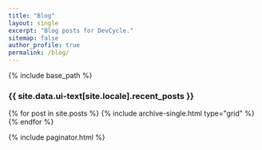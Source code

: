 ```yaml
---
title: "Blog"
layout: single
excerpt: "Blog posts for DevCycle."
sitemap: false
author_profile: true
permalink: /blog/
---
```


{% include base_path %}

<h3></h3>

<h3 class="archive__subtitle">{{ site.data.ui-text[site.locale].recent_posts }}</h3>

<div class="grid-wrapper">
{% for post in site.posts %}
  {% include archive-single.html type="grid" %}
{% endfor %}
</div>

{% include paginator.html %}
